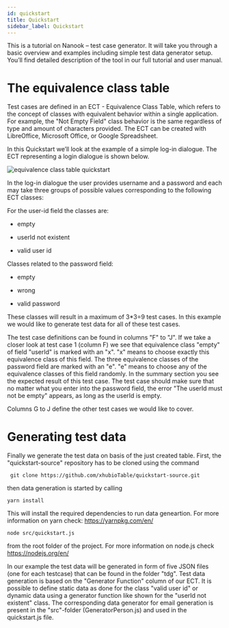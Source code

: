 ```yaml
---
id: quickstart
title: Quickstart
sidebar_label: Quickstart
---
```



This is a tutorial on Nanook – test case generator. It will take you through a
basic overview and examples including simple test data generator setup.
You’ll find detailed description of the tool in our full tutorial and user
manual.

# The equivalence class table

Test cases are defined in an ECT - Equivalence Class Table, which refers to
the concept of classes with equivalent behavior within a single application.
For example, the "Not Empty Field" class behavior is the same regardless of type and
amount of characters provided.
The ECT can be created with LibreOffice, Microsoft Office, or Google Spreadsheet.

In this Quickstart we’ll look at the example of a simple log-in dialogue. The
ECT representing a login dialogue is shown below.

![equivalence class table quickstart](/img/quickstart/equivalence-class-table-quickstart.png)

In the log-in dialogue the user provides username and a password and each may
take three groups of possible values corresponding to the following ECT classes:

For the user-id field the classes are:

  - empty

  - userId not existent

  - valid user id

Classes related to the password field:

  - empty

  - wrong

  - valid password

These classes will result in a maximum of 3\*3=9 test cases. In this example we would like to generate test data for all
of these test cases.

The test case definitions can be found in columns "F" to "J". If we take a closer look at test case 1 (column F) we see that equivalence
class "empty" of field "userId" is marked with an "x". "x" means to choose exactly this equivalence class of this field.
The three equivalence classes of the password field are marked with an "e". "e" means to choose any of the equivalence
classes of this field randomly. In the summary section you see the expected result of this test case. The test case should make
sure that no matter what you enter into the password field, the error "The userId must not be empty" appears, as long
as the userId is empty.

Columns G to J define the other test cases we would like to cover.

# Generating test data

Finally we generate the test data on basis of the just created table.
First, the "quickstart-source" repository has to be cloned using the command

``` 
 git clone https://github.com/xhubioTable/quickstart-source.git
```

then data generation is started by calling

    yarn install

This will install the required dependencies to run data geneartion. For more information on yarn check: <https://yarnpkg.com/en/>

    node src/quickstart.js

from the root folder of the project. For more information on node.js check <https://nodejs.org/en/>

In our example the test data will be generated in form of five JSON files (one for each testcase) that can be found in the folder "tdg".
Test data generation is based on the "Generator Function" column of our ECT. It is possible to define static
data as done for the class "valid user id" or dynamic data using a generator function like shown for the "userId not
existent" class. The corresponding data generator for email generation is present in the "src"-folder (GeneratorPerson.js)
and used in the quickstart.js file.

